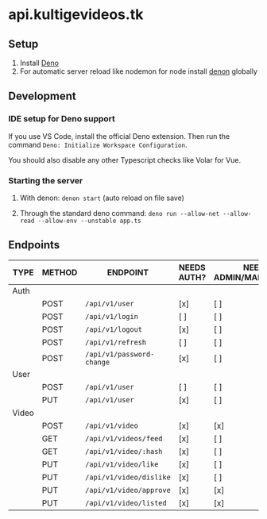 # api.kultigevideos.tk

## Setup

1. Install [Deno](https://deno.land/)
2. For automatic server reload like nodemon for node install [denon](https://deno.land/x/denon@2.4.9) globally

## Development

### IDE setup for Deno support

If you use VS Code, install the official Deno extension. Then run the command `Deno: Initialize Workspace Configuration`.

You should also disable any other Typescript checks like Volar for Vue.

### Starting the server

1. With denon: `denon start` (auto reload on file save)

2. Through the standard deno command: `deno run --allow-net --allow-read --allow-env --unstable app.ts`

## Endpoints

| TYPE  | METHOD | ENDPOINT                  | NEEDS AUTH? | NEEDS ADMIN/MAINTAINER? |
| ----- | ------ | ------------------------- | ----------- | ----------------------- |
| Auth  |        |                           |             |                         |
|       | POST   | `/api/v1/user`            | [x]         | [ ]                     |
|       | POST   | `/api/v1/login`           | [ ]         | [ ]                     |
|       | POST   | `/api/v1/logout`          | [x]         | [ ]                     |
|       | POST   | `/api/v1/refresh`         | [ ]         | [ ]                     |
|       | POST   | `/api/v1/password-change` | [x]         | [ ]                     |
| User  |        |                           |             |                         |
|       | POST   | `/api/v1/user`            | [ ]         | [ ]                     |
|       | PUT    | `/api/v1/user`            | [x]         | [ ]                     |
| Video |        |                           |             |                         |
|       | POST   | `/api/v1/video`           | [x]         | [x]                     |
|       | GET    | `/api/v1/videos/feed`     | [x]         | [ ]                     |
|       | GET    | `/api/v1/video/:hash`     | [x]         | [ ]                     |
|       | PUT    | `/api/v1/video/like`      | [x]         | [ ]                     |
|       | PUT    | `/api/v1/video/dislike`   | [x]         | [ ]                     |
|       | PUT    | `/api/v1/video/approve`   | [x]         | [x]                     |
|       | PUT    | `/api/v1/video/listed`    | [x]         | [x]                     |
